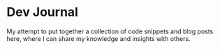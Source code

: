 # Dev Journal

My attempt to put together a collection of code snippets and blog posts here, where I can share my knowledge and insights with others.
